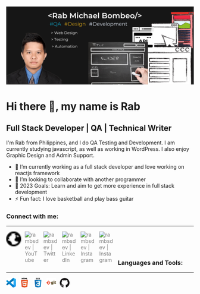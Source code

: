 ![QA Engineer | Developer](https://github.com/micrabom/micrabom/blob/main/Github%20Banner%202.png?raw=true)

# Hi there 👋, my name is Rab
## Full Stack Developer | QA | Technical Writer


I'm Rab from Philippines, and I do QA Testing and Development. I am currently studying javascript, as well as working in WordPress. I also enjoy Graphic Design and Admin Support.




- 🌱 I’m currently working as a full stack developer and love working on reactjs framework
- 👯 I’m looking to collaborate with another programmer
- 🥅 2023 Goals: Learn and aim to get more experience in full stack development
- ⚡ Fun fact: I love basketball and play bass guitar

### Connect with me:
___

[<img align="left" alt="rambsdev.netlify.com" width="40px" style="margin-right: 10px; color: gray;" src="https://raw.githubusercontent.com/iconic/open-iconic/master/svg/globe.svg" />][website] 
[<img align="left" alt="rambsdev | YouTube" width="40px" style="margin-right: 10px; color: gray;" src="https://cdn.jsdelivr.net/npm/simple-icons@v3/icons/youtube.svg" />][youtube] 
[<img align="left" alt="rambsdev | Twitter" width="40px" style="margin-right: 10px; color: gray;" src="https://cdn.jsdelivr.net/npm/simple-icons@v3/icons/twitter.svg" />][twitter]
[<img align="left" alt="rambsdev | LinkedIn" width="40px" style="margin-right: 10px; color: gray;" src="https://cdn.jsdelivr.net/npm/simple-icons@v3/icons/linkedin.svg" />][linkedin]
[<img align="left" alt="rambsdev | Instagram" width="40px" style="margin-right: 10px; color: gray;" src="https://cdn.jsdelivr.net/npm/simple-icons@v3/icons/instagram.svg" />][instagram]
[<img align="left" alt="rambsdev | Instagram" width="40px" style="margin-right: 10px; color: gray;" src="https://cdn.jsdelivr.net/npm/simple-icons@v3/icons/facebook.svg" />][facebook]

<br />
<br />
<br>

### Languages and Tools:

___

<img align="left" alt="Visual Studio Code" width="26px" style="margin-right: 10px;" src="https://raw.githubusercontent.com/github/explore/80688e429a7d4ef2fca1e82350fe8e3517d3494d/topics/visual-studio-code/visual-studio-code.png" />
<img align="left" alt="HTML5" width="26px" style="margin-right: 10px;" src="https://raw.githubusercontent.com/github/explore/80688e429a7d4ef2fca1e82350fe8e3517d3494d/topics/html/html.png" />
<img align="left" alt="CSS3" width="26px" style="margin-right: 10px;" src="https://raw.githubusercontent.com/github/explore/80688e429a7d4ef2fca1e82350fe8e3517d3494d/topics/css/css.png" />
<img align="left" alt="Git" width="26px" style="margin-right: 10px;" src="https://raw.githubusercontent.com/github/explore/80688e429a7d4ef2fca1e82350fe8e3517d3494d/topics/git/git.png" />
<img align="left" alt="GitHub" width="26px" style="margin-right: 10px;" src="https://raw.githubusercontent.com/github/explore/78df643247d429f6cc873026c0622819ad797942/topics/github/github.png" />





[website]: https://bit.ly/RambsWebPage
[twitter]: https://twitter.com/rambsdev
[youtube]: https://www.youtube.com/@rambsdev
[instagram]: https://instagram.com/rambsinteractive
[linkedin]: https://www.instagram.com/devrambs/
[facebook]: https://www.facebook.com/rambsdev
